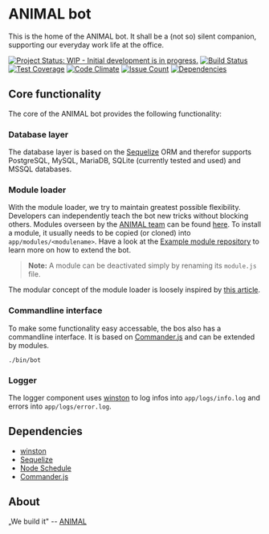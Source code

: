 # ANIMAL bot
This is the home of the ANIMAL bot. It shall be a (not so) silent companion, supporting our everyday work life at the office.

[![Project Status: WIP - Initial development is in progress.](http://www.repostatus.org/badges/latest/wip.svg)](http://www.repostatus.org/#wip)
[![Build Status](https://travis-ci.org/AnimalDesign/bot.svg?branch=master)](https://travis-ci.org/AnimalDesign/bot)
[![Test Coverage](https://codeclimate.com/github/AnimalDesign/bot/badges/coverage.svg?branch=master)](https://codeclimate.com/github/AnimalDesign/bot/coverage)
[![Code Climate](https://codeclimate.com/github/AnimalDesign/bot/badges/gpa.svg?branch=master)](https://codeclimate.com/github/AnimalDesign/bot)
[![Issue Count](https://codeclimate.com/github/AnimalDesign/bot/badges/issue_count.svg?branch=master)](https://codeclimate.com/github/AnimalDesign/bot)
[![Dependencies](https://david-dm.org/AnimalDesign/bot.svg?branch=master)](https://david-dm.org/AnimalDesign/bot)

## Core functionality
The core of the ANIMAL bot provides the following functionality:

### Database layer
The database layer is based on the [Sequelize](http://docs.sequelizejs.com/en/latest/) ORM and therefor supports PostgreSQL, MySQL, MariaDB, SQLite (currently tested and used) and MSSQL databases.

### Module loader
With the module loader, we try to maintain greatest possible flexibility. Developers can independently teach the bot new tricks without blocking others. Modules overseen by the [ANIMAL team](http://animal.at) can be found [here](https://github.com/AnimalBot). To install a module, it usually needs to be copied (or cloned) into  `app/modules/<modulename>`. Have a look at the [Example module repository](https://github.com/AnimalBot/example) to learn more on how to extend the bot.

> **Note:** A module can be deactivated simply by renaming its `module.js` file.

The modular concept of the module loader is loosely inspired by [this article](https://strongloop.com/strongblog/modular-node-js-express/).

### Commandline interface

To make some functionality easy accessable, the bos also has a commandline interface. It is based on 
[Commander.js](https://github.com/tj/commander.js) and can be extended by modules.

```
./bin/bot
```

### Logger

The logger component uses [winston](https://github.com/winstonjs/winston) to log infos into `app/logs/info.log` and 
errors into `app/logs/error.log`.

## Dependencies
- [winston](https://github.com/winstonjs/winston)
- [Sequelize](http://docs.sequelizejs.com/en/latest/)
- [Node Schedule](https://github.com/node-schedule/node-schedule)
- [Commander.js](https://github.com/tj/commander.js)

## About
„We build it" -- [ANIMAL](http://animal.at)
